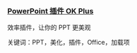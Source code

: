 <h3><a href="https://wwqn.lanzoul.com/ioJPc0q1rb2d">PowerPoint 插件 OK Plus</a> </h3>

效率插件，让你的 PPT 更美观

关键词：PPT，美化，插件，Office，加载项
